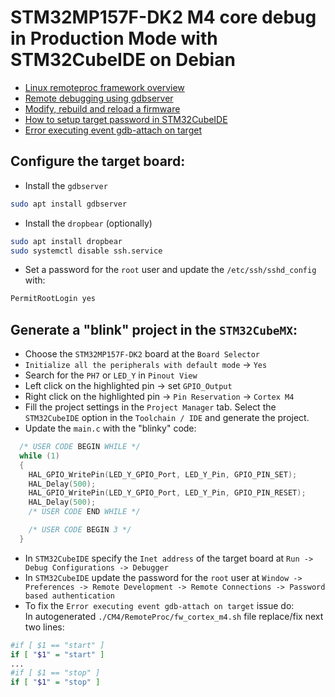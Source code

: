 # STM32MP157F-DK2 M4 core debug in Production Mode with STM32CubeIDE on Debian 
* [Linux remoteproc framework overview](https://wiki.st.com/stm32mpu/wiki/Linux_remoteproc_framework_overview)
* [Remote debugging using gdbserver](https://wiki.st.com/stm32mpu/wiki/GDB#Remote_debugging_using_gdbserver)
* [Modify, rebuild and reload a firmware](https://wiki.st.com/stm32mpu/wiki/Getting_started/STM32MP1_boards/STM32MP157x-DK2/Develop_on_Arm%C2%AE_Cortex%C2%AE-M4/Modify,_rebuild_and_reload_a_firmware)
* [How to setup target password in STM32CubeIDE](https://wiki.stmicroelectronics.cn/stm32mpu/wiki/How_to_setup_target_password_in_STM32CubeIDE)
* [Error executing event gdb-attach on target](https://forum.digikey.com/t/debian-on-stm32mp157-debug-cm4-core-in-stm32cubeide/15533)

## Configure the target board:
* Install the `gdbserver`
```bash
sudo apt install gdbserver
```
* Install the `dropbear` (optionally)
```bash
sudo apt install dropbear
sudo systemctl disable ssh.service
```
* Set a password for the `root` user and update the `/etc/ssh/sshd_config` with:
```txt
PermitRootLogin yes
```

## Generate a "blink" project in the `STM32CubeMX`:
* Choose the `STM32MP157F-DK2` board at the `Board Selector`
* `Initialize all the peripherals with default mode` -> `Yes`
* Search for the `PH7` or `LED_Y` in `Pinout View`
* Left click on the highlighted pin -> set `GPIO_Output`
* Right click on the highlighted pin -> `Pin Reservation` -> `Cortex M4`
* Fill the project settings in the `Project Manager` tab. Select the `STM32CubeIDE` option in the `Toolchain / IDE` and generate the project.
* Update the `main.c` with the "blinky" code:
```c
  /* USER CODE BEGIN WHILE */
  while (1)
  {
    HAL_GPIO_WritePin(LED_Y_GPIO_Port, LED_Y_Pin, GPIO_PIN_SET);
    HAL_Delay(500);
    HAL_GPIO_WritePin(LED_Y_GPIO_Port, LED_Y_Pin, GPIO_PIN_RESET);
    HAL_Delay(500);
    /* USER CODE END WHILE */

    /* USER CODE BEGIN 3 */
  }
```
* In `STM32CubeIDE` specify the `Inet address` of the target board at `Run -> Debug Configurations -> Debugger`
* In `STM32CubeIDE` update the password for the `root` user at `Window -> Preferences -> Remote Development -> Remote Connections -> Password based authentication`
* To fix the `Error executing event gdb-attach on target` issue do:  
In autogenerated `./CM4/RemoteProc/fw_cortex_m4.sh` file replace/fix next two lines:
```bash
#if [ $1 == "start" ]
if [ "$1" = "start" ]
...
#if [ $1 == "stop" ]
if [ "$1" = "stop" ]
```
